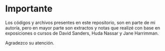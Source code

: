 # Importante
Los códigos y archivos presentes en este repositorio, son 
en parte de mi autoría, pero en mayor parte son extractos y notas 
que realizé con base en exposiciones o cursos de David Sanders, 
Huda Nassar y Jane Harrimman.

Agradezco su atención.
